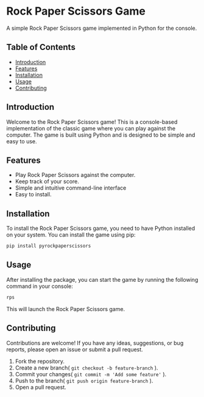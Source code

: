 # Rock Paper Scissors Game

A simple Rock Paper Scissors game implemented in Python for the console.

## Table of Contents

- [Introduction](#introduction)
- [Features](#features)
- [Installation](#installation)
- [Usage](#usage)
- [Contributing](#contributing)

## Introduction

Welcome to the Rock Paper Scissors game! This is a console-based implementation of the classic game where you can play against the computer. The game is built using Python and is designed to be simple and easy to use.

## Features

- Play Rock Paper Scissors against the computer.
- Keep track of your score.
- Simple and intuitive command-line interface
- Easy to install.

## Installation

To install the Rock Paper Scissors game, you need to have Python installed on your system. You can install the game using pip:

```bash
pip install pyrockpaperscissors
```

## Usage

After installing the package, you can start the game by running the following command in your console:

```bash
rps
```

This will launch the Rock Paper Scissors game.

## Contributing

Contributions are welcome! If you have any ideas, suggestions, or bug reports, please open an issue or submit a pull request.

1. Fork the repository.
2. Create a new branch( ``git checkout -b feature-branch`` ).
3. Commit your changes( ``git commit -m 'Add some feature'`` ).
4. Push to the branch( ``git push origin feature-branch`` ).
5. Open a pull request.